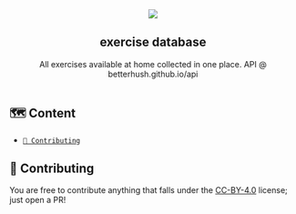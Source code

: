 <div align="center">
  
<img src="https://github.com/user-attachments/assets/30683aa8-a6be-4ff2-8fba-c26abbe0a4b9" />

<h2> exercise database </h2>

All exercises available at home collected in one place. API @ betterhush.github.io/api
<br/>
<br/>
</div>

## 🗺️ Content

- [<code>🔨 Contributing</code>](#-contributing)

## 🔨 Contributing
You are free to contribute anything that falls under the [CC-BY-4.0](https://choosealicense.com/licenses/cc-by-4.0/) license; just open a PR!
